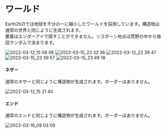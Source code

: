# ワールド
Earth2b2tでは地球を千分の一に縮小したワールドを採用しています。構造物は通常の世界と同じように生成されます。  
要塞はエンダーアイで探すことができません。リスポーン地点は荒野の中から毎回ランダムで決まります。  

![2022-03-12_15 08 06](https://user-images.githubusercontent.com/80201746/158491853-ffcc0521-fbae-4ec2-9e86-0e115ba8e544.png)
![2022-03-15_23 32 36](https://user-images.githubusercontent.com/80201746/158492213-3e65ff7e-f5df-4813-9e97-94b446960979.png)
![2022-03-12_22 39 47](https://user-images.githubusercontent.com/80201746/158493150-9b940a9f-6276-4cc7-9a2c-d431037a4e2c.png)
![2022-03-15_23 39 57](https://user-images.githubusercontent.com/80201746/158492393-24a3ca1e-815c-45bc-9508-280bfceb4426.png)
![2022-03-15_23 49 18](https://user-images.githubusercontent.com/80201746/158492108-61f882e5-3486-4271-a7c4-09541d99b015.png)

#### ネザー
通常のネザーと同じように構造物が生成されます。ボーダーはありません。

![2022-03-12_15 21 40](https://user-images.githubusercontent.com/80201746/158006957-6fde16ef-52fa-4f6c-9715-853500671740.png)

#### エンド
通常のエンドと同じように構造物が生成されます。ボーダーはありません。

![2022-03-16_09 03 09](https://user-images.githubusercontent.com/80201746/158491823-ce4bb11d-e858-454d-b6a8-a13169901632.png)
